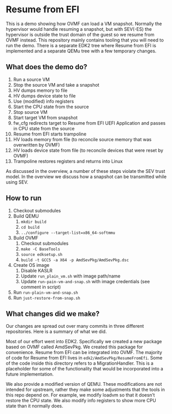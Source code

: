 # Resume from EFI 

This is a demo showing how OVMF can load a VM snapshot. Normally the hypervisor would handle resuming a snapshot, but with SEV(-ES) the hypervisor is outside the trust domain of the guest so we resume from OVMF instead. This repository mainly contains tooling that you will need to run the demo. There is a separate EDK2 tree where Resume from EFI is implemented and a separate QEMu tree with a few temporary changes. 

## What does the demo do? 

1. Run a source VM 
2. Stop the source VM and take a snapshot
3. HV dumps memory to file
4. HV dumps device state to file
5. Use (modified) info registers
6. Start the CPU state from the source 
7. Stop source VM 
8. Start target VM from snapshot 
9. fw_cfg redirects target to Resume from EFI UEFI Application and passes in CPU state from the source 
10. Resume from EFI starts trampoline
11. HV loads memory from file (to reconcile source memory that was overwritten by OVMF)
12. HV loads device state from file (to reconcile devices that were reset by OVMF)
13. Trampoline restores registers and returns into Linux 

As discussed in the overview, a number of these steps violate the SEV trust model. In the overview we discuss how a snapshot can be transmitted while using SEV.

## How to run 

1. Checkout submodules
2. Build QEMU 
    1. `mkdir build`
    2. `cd build`
    3. `../configure --target-list=x86_64-softmmu`
3. Build OVMF
    1. Checkout submodules
    2. `make -C BaseTools`
    3. `source edksetup.sh`
    4. `build -t GCC5 -a X64 -p AmdSevPkg/AmdSevPkg.dsc`
4. Create OS image
    1. Disable KASLR
    2. Update `run_plain_vm.sh` with image path/name
    3. Update `run-pain-vm-and-snap.sh` with image credentials (see comment in script)
5. Run `run-plain-vm-and-snap.sh`
6. Run `just-restore-from-snap.sh`

## What changes did we make? 

Our changes are spread out over many commits in three different repositories. Here is a summary of what we did.

Most of our effort went into EDK2. Specifically we created a new package based on OVMF called AmdSevPkg. We created this package for convenience. Resume from EFI can be integrated into OVMF. The majority of code for Resume from EFI lives in `edk2/AmdSevPkg/ResumeFromEfi`. Some of the code inside this directory refers to a MigrationHandler. This is a placeholder for some of the functionality that would be incorporated into a future implementation.

We also provide a modified version of QEMU. These modifications are not intended for upstream, rather they make some adjustments that the tools in this repo depend on. For example, we modify loadvm so that it doesn't restore the CPU state. We also modify info registers to show more CPU state than it normally does. 
